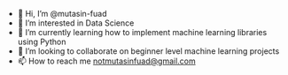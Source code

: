 - 👋 Hi, I’m @mutasin-fuad
- 👀 I’m interested in Data Science
- 🌱 I’m currently learning how to implement machine learning libraries using Python
- 💞️ I’m looking to collaborate on beginner level machine learning projects
- 📫 How to reach me notmutasinfuad@gmail.com

<!---
mutasin-fuad/mutasin-fuad is a ✨ special ✨ repository because its `README.md` (this file) appears on your GitHub profile.
You can click the Preview link to take a look at your changes.
--->
